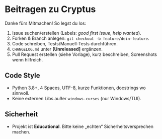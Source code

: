 # Beitragen zu Cryptus

Danke fürs Mitmachen! So legst du los:

1. Issue suchen/erstellen (Labels: *good first issue*, *help wanted*).
2. Forken & Branch anlegen: `git checkout -b feature/dein-feature`.
3. Code schreiben, Tests/Manuell-Tests durchführen.
4. `CHANGELOG.md` unter **[Unreleased]** ergänzen.
5. Pull Request erstellen (siehe Vorlage), kurz beschreiben, Screenshots wenn hilfreich.

## Code Style
- Python 3.8+, 4 Spaces, UTF-8, kurze Funktionen, docstrings wo sinnvoll.
- Keine externen Libs außer `windows-curses` (nur Windows/TUI).

## Sicherheit
- Projekt ist **Educational**. Bitte keine „echten“ Sicherheitsversprechen machen.
